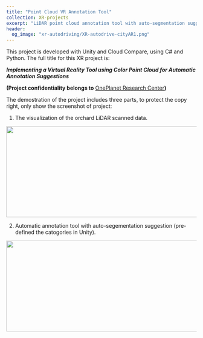 ```yaml
---
title: "Point Cloud VR Annotation Tool"
collection: XR-projects
excerpt: "LiDAR point cloud annotation tool with auto-segmentation suggection in VR environment <br/><img src='{{site.url}}/images/xr-annotool/XR-annotool-cover.png'>"
header: 
  og_image: "xr-autodriving/XR-autodrive-cityAR1.png"
---
```

This project is developed with Unity and Cloud Compare, using C# and Python. The full title for this XR project is:

***Implementing a Virtual Reality Tool using Color Point Cloud for Automatic Annotation Suggestions***

**(Project confidentiality belongs to** [OnePlanet Research Center](https://www.oneplanetresearch.nl/)**)**

The demostration of the project includes three parts, to protect the copy right, only show the screenshot of project:

1. The visualization of the orchard LiDAR scanned data.

  <img src="{{site.url}}/images/xr-annotool/XR-annotool-visual.png" alt="" width="700" height="240">

2. Automatic annotation tool with auto-segementation suggestion (pre-defined the catogories in Unity).

  <img src="{{site.url}}/images/xr-annotool/XR-annotool-seg.png" alt="" width="600" height="240">
